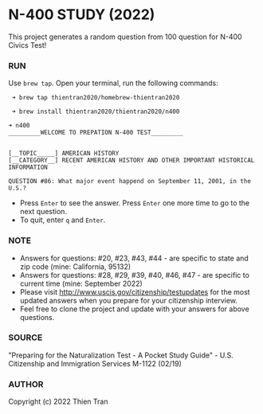 # N-400 STUDY (2022)

This project generates a random question from 100 question for N-400 Civics Test!

### RUN
Use `brew tap`. Open your terminal, run the following commands:
```
 ➜ brew tap thientran2020/homebrew-thientran2020
```
```
 ➜ brew install thientran2020/thientran2020/n400
```
```
➜ n400
_________WELCOME TO PREPATION N-400 TEST_________


[__TOPIC_____] AMERICAN HISTORY
[__CATEGORY__] RECENT AMERICAN HISTORY AND OTHER IMPORTANT HISTORICAL INFORMATION

QUESTION #86: What major event happend on September 11, 2001, in the U.S.?
```

- Press `Enter` to see the answer. Press `Enter` one more time to go to the next question.
- To quit, enter `q` and `Enter`.

### NOTE
- Answers for questions: #20, #23, #43, #44 - are specific to state and zip code (mine: California, 95132)
- Answers for questions: #28, #29, #39, #40, #46, #47 - are specific to current time (mine: September 2022)
- Please visit http://www.uscis.gov/citizenship/testupdates for the most updated answers when you prepare for your citizenship interview.
- Feel free to clone the project and update with your answers for above questions.

### SOURCE
"Preparing for the Naturalization Test - A Pocket Study Guide" - U.S. Citizenship and Immigration Services M-1122 (02/19)

### AUTHOR
Copyright (c) 2022 Thien Tran